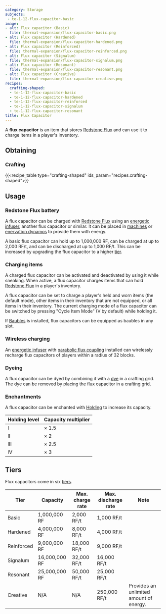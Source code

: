 ```yaml
---
category: Storage
subjects:
 - te-1-12-flux-capacitor-basic
image:
- alt: Flux capacitor (Basic)
  file: thermal-expansion/flux-capacitor-basic.png
- alt: Flux capacitor (Hardened)
  file: thermal-expansion/flux-capacitor-hardened.png
- alt: Flux capacitor (Reinforced)
  file: thermal-expansion/flux-capacitor-reinforced.png
- alt: Flux capacitor (Signalum)
  file: thermal-expansion/flux-capacitor-signalum.png
- alt: Flux capacitor (Resonant)
  file: thermal-expansion/flux-capacitor-resonant.png
- alt: Flux capacitor (Creative)
  file: thermal-expansion/flux-capacitor-creative.png
recipes:
  crafting-shaped:
  - te-1-12-flux-capacitor-basic
  - te-1-12-flux-capacitor-hardened
  - te-1-12-flux-capacitor-reinforced
  - te-1-12-flux-capacitor-signalum
  - te-1-12-flux-capacitor-resonant
title: Flux Capacitor
---
```


A **flux capacitor** is an item that stores [Redstone
Flux](/docs/redstone-flux/) and can use it to charge items in a player's
inventory.


Obtaining
---------

### Crafting
{{<recipe_table type="crafting-shaped" ids_param="recipes.crafting-shaped">}}


Usage
-----

### Redstone Flux battery
A flux capacitor can be charged with [Redstone Flux](/docs/redstone-flux/) using
an [energetic infuser](../energetic-infuser/), another flux capacitor or
similar. It can be placed in [machines](../machines/) or [enervation
dynamos](../enervation-dynamo/) to provide them with energy.

A basic flux capacitor can hold up to 1,000,000 RF, can be charged at up to
2,000 RF/t, and can be discharged at up to 1,000 RF/t. This can be increased by
upgrading the flux capacitor to a higher [tier](#tiers).

### Charging items
A charged flux capacitor can be activated and deactivated by using it while
sneaking. When active, a flux capacitor charges items that can hold [Redstone
Flux](/docs/redstone-flux/) in a player's inventory.

A flux capacitor can be set to charge a player's held and worn items (the
default mode), other items in their inventory that are not equipped, or all
items in their inventory. The current charging mode of a flux capacitor can be
switched by pressing "Cycle Item Mode" (V by default) while holding it.

If [Baubles](https://www.curseforge.com/minecraft/mc-mods/baubles) is installed,
flux capacitors can be equipped as baubles in any slot.

### Wireless charging
An [energetic infuser](../energetic-infuser/) with [parabolic flux
coupling](../augment-parabolic-flux-coupling/) installed can wirelessly
recharge flux capacitors of players within a radius of 32 blocks.

### Dyeing
A flux capacitor can be dyed by combining it with a
[dye](https://minecraft.gamepedia.com/Dye) in a crafting grid. The dye can be
removed by placing the flux capacitor in a crafting grid.

### Enchantments
A flux capacitor can be enchanted with [Holding](../../cofh-core/holding/) to increase its
capacity.

| Holding level | Capacity multiplier |
|---|---|
| I | × 1.5 |
| II | × 2 |
| III | × 2.5 |
| IV | × 3 |



Tiers
-----

Flux capacitors come in six [tiers](../../thermal-foundation/tiers/).



| Tier | Capacity | Max. charge rate | Max. discharge rate | Note |
|---|---|---|---|---|
| Basic | 1,000,000 RF | 2,000 RF/t | 1,000 RF/t |
| Hardened | 4,000,000 RF | 8,000 RF/t | 4,000 RF/t |
| Reinforced | 9,000,000 RF | 18,000 RF/t | 9,000 RF/t |
| Signalum | 16,000,000 RF | 32,000 RF/t | 16,000 RF/t |
| Resonant | 25,000,000 RF | 50,000 RF/t | 25,000 RF/t |
| Creative | N/A | N/A | 250,000 RF/t | Provides an unlimited amount of energy. |



